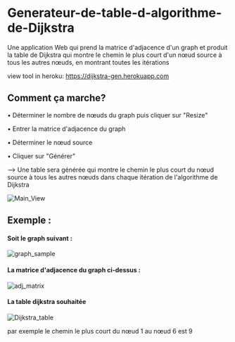 # Generateur-de-table-d-algorithme-de-Dijkstra
Une application Web qui prend la matrice d'adjacence d'un graph et produit la table de Dijkstra qui montre le chemin le plus court d'un nœud source à tous les autres nœuds, en montrant toutes les itérations

view tool in heroku: https://dijkstra-gen.herokuapp.com

## Comment ça marche?
• Déterminer le nombre de nœuds du graph puis cliquer sur "Resize"

• Entrer la matrice d'adjacence du graph

• Déterminer le nœud source

• Cliquer sur "Générer"

--> Une table sera générée qui montre le chemin le plus court du nœud source à tous les autres nœuds dans chaque itération de l'algorithme de Dijkstra


![Main_View](https://user-images.githubusercontent.com/73041562/129944711-234fe7da-de77-46a8-92a1-22ca6f7f865f.PNG)

## Exemple :
#### Soit le graph suivant :
![graph_sample](https://user-images.githubusercontent.com/73041562/129945646-7e431b1a-a08f-4141-920a-c542e277f372.PNG)

#### La matrice d'adjacence du graph ci-dessus :
![adj_matrix](https://user-images.githubusercontent.com/73041562/129945815-5ee786de-174d-4f3a-85b3-c7e23987614e.PNG)

#### La table dijkstra souhaitée
![Dijkstra_table](https://user-images.githubusercontent.com/73041562/129945943-615bdd64-1217-4df5-9dbd-82e8c6e096f0.PNG)

par exemple le chemin le plus court du nœud 1 au nœud 6 est 9

